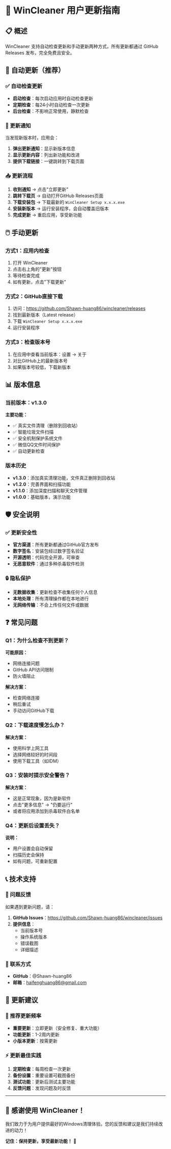 # 🚀 WinCleaner 用户更新指南

## 📋 概述

WinCleaner 支持自动检查更新和手动更新两种方式，所有更新都通过 GitHub Releases 发布，完全免费且安全。

## 🔄 自动更新（推荐）

### ✅ 自动检查更新
- **启动检查**：每次启动应用时自动检查更新
- **定期检查**：每24小时自动检查一次更新
- **后台检查**：不影响正常使用，静默检查

### 🔔 更新通知
当发现新版本时，应用会：
1. **弹出更新通知**：显示新版本信息
2. **显示更新内容**：列出新功能和改进
3. **提供下载链接**：一键跳转到下载页面

### 📥 更新流程
1. **收到通知** → 点击"立即更新"
2. **跳转下载页** → 自动打开GitHub Releases页面
3. **下载安装包** → 下载最新的 `WinCleaner Setup x.x.x.exe`
4. **安装新版本** → 运行安装程序，会自动覆盖旧版本
5. **完成更新** → 重启应用，享受新功能

## 🖱️ 手动更新

### 方式1：应用内检查
1. 打开 WinCleaner
2. 点击右上角的"更新"按钮
3. 等待检查完成
4. 如有更新，点击"下载更新"

### 方式2：GitHub直接下载
1. 访问：https://github.com/Shawn-huang86/wincleaner/releases
2. 找到最新版本（Latest release）
3. 下载 `WinCleaner Setup x.x.x.exe`
4. 运行安装程序

### 方式3：检查版本号
1. 在应用中查看当前版本：设置 → 关于
2. 对比GitHub上的最新版本号
3. 如果版本号较低，下载新版本

## 📊 版本信息

### 当前版本：v1.3.0
**主要功能：**
- ✅ 真实文件清理（删除到回收站）
- ✅ 智能垃圾文件扫描
- ✅ 安全机制保护系统文件
- ✅ 微信QQ文件时间保护
- ✅ 自动更新检查

### 版本历史
- **v1.3.0**：添加真实清理功能，文件真正删除到回收站
- **v1.2.0**：完善界面和扫描功能
- **v1.1.0**：添加深度扫描和聊天文件管理
- **v1.0.0**：基础版本，演示功能

## 🛡️ 安全说明

### ✅ 更新安全性
- **官方渠道**：所有更新都通过GitHub官方发布
- **数字签名**：安装包经过数字签名验证
- **开源透明**：代码完全开源，可审查
- **无恶意软件**：通过多种杀毒软件检测

### 🔒 隐私保护
- **无数据收集**：更新检查不收集任何个人信息
- **本地处理**：所有清理操作都在本地进行
- **无网络传输**：不会上传任何文件或数据

## ❓ 常见问题

### Q1：为什么检查不到更新？
**可能原因：**
- 网络连接问题
- GitHub API访问限制
- 防火墙阻止

**解决方案：**
- 检查网络连接
- 稍后重试
- 手动访问GitHub下载

### Q2：下载速度慢怎么办？
**解决方案：**
- 使用科学上网工具
- 选择网络较好的时间段
- 使用下载工具（如IDM）

### Q3：安装时提示安全警告？
**解决方案：**
- 这是正常现象，因为是新软件
- 点击"更多信息" → "仍要运行"
- 或者将应用添加到杀毒软件白名单

### Q4：更新后设置丢失？
**说明：**
- 用户设置会自动保留
- 扫描历史会保持
- 如有问题，可重新配置

## 📞 技术支持

### 🐛 问题反馈
如果遇到更新问题，请：
1. **GitHub Issues**：https://github.com/Shawn-huang86/wincleaner/issues
2. **提供信息**：
   - 当前版本号
   - 操作系统版本
   - 错误截图
   - 详细描述

### 📧 联系方式
- **GitHub**：@Shawn-huang86
- **邮箱**：haifenghuang86@gmail.com

## 🎯 更新建议

### 🔄 推荐更新频率
- **重要更新**：立即更新（安全修复、重大功能）
- **功能更新**：1-2周内更新
- **小版本更新**：按需更新

### ⚡ 更新最佳实践
1. **定期检查**：每周检查一次更新
2. **备份设置**：重要设置可截图备份
3. **测试功能**：更新后测试主要功能
4. **反馈问题**：发现问题及时反馈

---

## 🎉 感谢使用 WinCleaner！

我们致力于为用户提供最好的Windows清理体验。您的反馈和建议是我们持续改进的动力！

**记住：保持更新，享受最新功能！** 🚀
